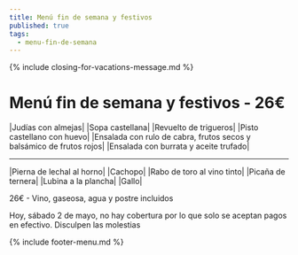 ```yaml
---
title: Menú fin de semana y festivos
published: true
tags:
  - menu-fin-de-semana
---
```


{% include closing-for-vacations-message.md %}

# Menú fin de semana y festivos - 26€

|Judías con almejas|
|Sopa castellana|
|Revuelto de trigueros|
|Pisto castellano con huevo|
|Ensalada con rulo de cabra, frutos secos y balsámico de frutos rojos|
|Ensalada con burrata y aceite trufado|

------

|Pierna de lechal al horno|
|Cachopo|
|Rabo de toro al vino tinto|
|Picaña de ternera|
|Lubina a la plancha|
|Gallo|

<!-- |Cordero asado|eligiendo este segundo plato se añade 10€ al menú, en total 34€| -->

26€ - Vino, gaseosa, agua y postre incluidos

Hoy, sábado 2 de mayo, no hay cobertura por lo que solo se aceptan pagos en efectivo.
Disculpen las molestias

{% include footer-menu.md %}
